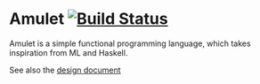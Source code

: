 # Amulet [![Build Status](https://travis-ci.org/SquidDev/amulet.svg?branch=master)](https://travis-ci.org/SquidDev/amulet)

Amulet is a simple functional programming language, which takes inspiration from ML and Haskell.

See also the [design document](https://github.com/SquidDev/amulet/blob/master/DESIGN.md)
